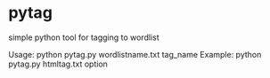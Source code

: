 # pytag
simple python tool for tagging to wordlist

Usage: python pytag.py wordlistname.txt tag_name
Example: python pytag.py htmltag.txt option
